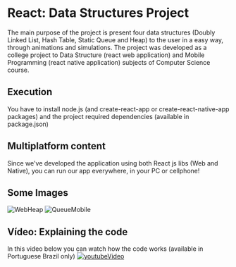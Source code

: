 # React: Data Structures Project
The main purpose of the project is present four data structures (Doubly Linked List, Hash Table, Static Queue and Heap) to the user in a easy way, through animations and simulations.
The project was developed as a college project to Data Structure (react web application) and Mobile Programming (react native application) subjects of Computer Science course.

## Execution
You have to install node.js (and create-react-app or create-react-native-app packages) and the project required dependencies (available in package.json)

## Multiplatform content
Since we've developed the application using both React js libs (Web and Native), you can run our app everywhere, in your PC or cellphone!


## Some Images
![WebHeap](https://user-images.githubusercontent.com/56837996/100399928-6face800-3033-11eb-8c8a-aa85e356c17b.JPG )
![QueueMobile](https://user-images.githubusercontent.com/56837996/100400792-6e30ef00-3036-11eb-9f4c-87c568be246d.jpg)


## Vídeo: Explaining the code
In this video below you can watch how the code works (available in Portuguese Brazil only)
[![youtubeVideo](http://img.youtube.com/vi/H8KYPN8KZYc/0.jpg)](http://www.youtube.com/watch?v=H8KYPN8KZYc "Data Structure Project")

